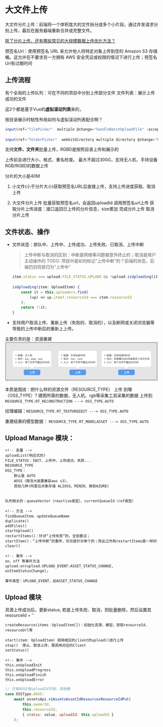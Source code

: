 # 大文件上传
大文件分片上传：前端将一个体积庞大的文件拆分成多个小片段，通过并发请求分别上传，最后在服务器端重新合并成完整文件。

[除了分片上传，还有哪些常见的大规模数据上传优化方法？](https://www.doubao.com/thread/w70774dab4285d922)

预签名Url：使用预签名 URL 来允许他人将特定对象上传到您的 Amazon S3 存储桶。这允许在不要求另一方拥有 AWS 安全凭证或权限的情况下进行上传；预签名Url有过期时间

## 上传流程
有个全局的上传队列：可在不同的项目中分别上传部分文件
文件列表：展示上传成功的文件

这2个都是基于Vue的**虚拟滚动列表**来的，

按目录展示时粘性布局如何与虚拟滚动列表配合啊？ 

```js
input(ref="filePicker"  multiple @change="handleBatchUploadFile" :accept="SUPPORT_FILE.suffixSet" type="file")

input(ref="folderPicker"  webkitdirectory multiple directory @change="hanleUploadFolder" type="file")
```
支持**文件、文件夹**批量上传，RGBD是按照目录上传和展示的

上传前会进行大小、格式、重名检查。
最大不超过300G，支持无人机、手持设备RGB/RGBD的数据上传

分片的大小是40M

1. 小文件(小于分片大小)获取预签名URL后直接上传，支持上传进度获取、取消上传

2. 大文件分片上传
批量获取预签名url，会返回uploadId
调用预签名url上传
获取分片上传进度：接口返回已上传的分片信息，size累加
完成分片上传
取消分片上传


## 文件状态、操作
* 文件状态：排队中、上传中、上传成功、上传失败、已取消、上传中断   
    > 上传中断与取消的区别：中断是网络等问题被意外终止的；取消是用户主动操作的  TODO:
    > 项目中是如何标记“上传中断”的？前端的状态，后端仍旧将其归为“上传中”

    ```js 
    item.status === upload.FILE_STATUS.UPLOAD && !upload.isUploading(item)

    isUploading(item: UploadItem) {
        const it = this.uploaders.find(
            (up) => up.item?.resourceId === item.resourceId
        );
        return !!it;
    }
    ```

* 支持用户取消上传、重新上传（失败的、取消的），以及断网或关闭浏览器等导致的上传中断后的重新上上传。


主要负责的是：资源重建
![琼宇资源文件上传分类](./icon/琼宇资源文件上传分类.jpg)

本质是围绕：把什么样的资源文件（RESOURCE_TYPE） 上传 到哪（OSS_TYPE）?
建图所需的数据，无人机、rgb等采集工具采集的数据 上传到
`RESOURCE_TYPE.RT_RECONSTRUCTION ---> OSS_TYPE.AUTO`

纹理编辑：`RESOURCE_TYPE.RT_TEXTUREEDIT ---> OSS_TYPE.AUTO`

重建结果的模型数据：
`RESOURCE_TYPE.RT_MODELASSET ---> OSS_TYPE.AUTO`



## Upload Manage 模块：
```
<!-- 变量 -->
uploadList(响应式的)
FILE_STATUS：INIT、上传中、上传成功、失败...
RESOURCE_TYPE
OSS_TYPE：
    默认是 AUTO
    AOSS（商汤大装置兼容aws s3）、
    其他几种(阿里云对象存储 ALIOSS、MINIO、微软AZURE)


队列相关的：queueVector（reactive类型）、currentQueueId（ref类型）

<!-- 方法 -->
findQueueItem、updateQueueName
duplicate()
addFiles()
startUpload()
restartItems()：针对“上传失败”的，全部重试；
startItem()：“上传中断”的重传，仅仅是针对单个的；除此之外和restartItems是一样的
clear()

<!-- 事件 -->
on、off 等事件方法
upload.on(upload.UPLOAD_EVENT.ASSET_STATUS_CHANGE, onItemStatusChange);

事件类型：UPLOAD_EVENT，如ASSET_STATUS_CHANGE
```

## Upload 模块
资源上传成功后，更新status;
若是上传失败、取消，则批量删除，然后设置其resourceId = ''

```
createResource(items：UploadItem[])：初始化资源、模型，获取resourceId、resourceUrl等

start(item: UploadItem) 调用相应的client的upload()进行上传
stop()  停止、取消上传，需调用对应的Client
setStatus()

<!-- 事件 -->
this.onUploadInit 
this.onUploadProgress 
this.onUploadFinish
this.onUploadError 
```

```js
// 只有AOSS有uploadId字段，其他像
case OSSType.AOSS:
    await assetsApi.v1AssetsAssetIdResourcesResourceIdPut(
        this.ownerId, 
        this.resourceId,
        { status: value, uploadId: this.uploadId }
    );
```

